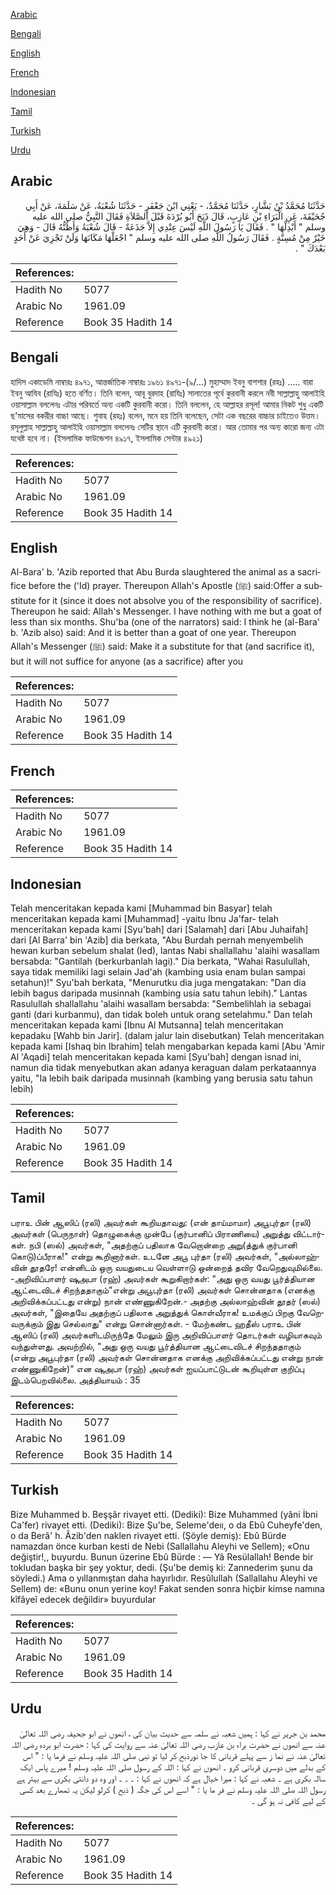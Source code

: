 [Arabic](#arabic)

[Bengali](#bengali)

[English](#english)

[French](#french)

[Indonesian](#indonesian)

[Tamil](#tamil)

[Turkish](#turkish)

[Urdu](#urdu)

## Arabic


<div dir="rtl" lang="ar" style={{fontSize:'larger',backgroundColor:'#f8f9fa',padding:20}}>
حَدَّثَنَا مُحَمَّدُ بْنُ بَشَّارٍ، حَدَّثَنَا مُحَمَّدٌ، - يَعْنِي ابْنَ جَعْفَرٍ - حَدَّثَنَا شُعْبَةُ، عَنْ سَلَمَةَ، عَنْ أَبِي جُحَيْفَةَ، عَنِ الْبَرَاءِ بْنِ عَازِبٍ، قَالَ ذَبَحَ أَبُو بُرْدَةَ قَبْلَ الصَّلاَةِ فَقَالَ النَّبِيُّ صلى الله عليه وسلم ‏"‏ أَبْدِلْهَا ‏"‏ ‏.‏ فَقَالَ يَا رَسُولَ اللَّهِ لَيْسَ عِنْدِي إِلاَّ جَذَعَةٌ - قَالَ شُعْبَةُ وَأَظُنُّهُ قَالَ - وَهِيَ خَيْرٌ مِنْ مُسِنَّةٍ ‏.‏ فَقَالَ رَسُولُ اللَّهِ صلى الله عليه وسلم ‏"‏ اجْعَلْهَا مَكَانَهَا وَلَنْ تَجْزِيَ عَنْ أَحَدٍ بَعْدَكَ ‏"‏ ‏.‏
</div>
<div style={{backgroundColor:'#f8f9fa',padding:20, marginBottom: 10}}><table> <thead> <tr> <th>References:</th> <th></th> </tr> </thead> <tbody><tr><td>Hadith No</td><td>5077</td></tr><tr><td>Arabic No</td><td>1961.09</td></tr><tr><td>Reference</td><td>Book 35 Hadith 14</td></tr></tbody></table></div>

## Bengali


<div dir="ltr" lang="bn" style={{fontSize:'larger',backgroundColor:'#f8f9fa',padding:20}}>
হাদিস একাডেমি নাম্বারঃ ৪৯৭১, আন্তর্জাতিক নাম্বারঃ ১৯৬১ ৪৯৭১-(৯/...) মুহাম্মাদ ইবনু বাশশার (রহঃ) ..... বারা ইবনু আযিব (রাযিঃ) হতে বর্ণিত। তিনি বলেন, আবূ বুরদাহ (রাযিঃ) সালাতের পূর্বে কুরবানী করলে নবী সাল্লাল্লাহু আলাইহি ওয়াসাল্লাম বললেনঃ এটার পরিবর্তে অন্য একটি কুরবানী করো। তিনি বললেন, হে আল্লাহর রসূল! আমার নিকট শুধু একটি ছ'মাসের বকরীর বাচ্চা আছে। শুবাহ (রহঃ) বলেন, মনে হয় তিনি বলেছেন, সেটা এক বছরের বাচ্চার চাইতেও উত্তম। রসূলুল্লাহ সাল্লাল্লাহু আলাইহি ওয়াসাল্লাম বললেনঃ সেটির স্থানে এটি কুরবানী করো। আর তোমার পর অন্য কারো জন্য এটা যথেষ্ট হবে না। (ইসলামিক ফাউন্ডেশন ৪৯১৭, ইসলামিক সেন্টার ৪৯২১)
</div>
<div style={{backgroundColor:'#f8f9fa',padding:20, marginBottom: 10}}><table> <thead> <tr> <th>References:</th> <th></th> </tr> </thead> <tbody><tr><td>Hadith No</td><td>5077</td></tr><tr><td>Arabic No</td><td>1961.09</td></tr><tr><td>Reference</td><td>Book 35 Hadith 14</td></tr></tbody></table></div>

## English


<div dir="ltr" lang="en" style={{fontSize:'larger',backgroundColor:'#f8f9fa',padding:20}}>
Al-Bara' b. 'Azib reported that Abu Burda slaughtered the animal as a sacrifice before the ('Id) prayer. Thereupon Allah's Apostle (ﷺ) said:Offer a substitute for it (since it does not absolve you of the responsibility of sacrifice). Thereupon he said: Allah's Messenger. I have nothing with me but a goat of less than six months. Shu'ba (one of the narrators) said: I think he (al-Bara' b. 'Azib also) said: And it is better than a goat of one year. Thereupon Allah's Messenger (ﷺ) said: Make it a substitute for that (and sacrifice it), but it will not suffice for anyone (as a sacrifice) after you
</div>
<div style={{backgroundColor:'#f8f9fa',padding:20, marginBottom: 10}}><table> <thead> <tr> <th>References:</th> <th></th> </tr> </thead> <tbody><tr><td>Hadith No</td><td>5077</td></tr><tr><td>Arabic No</td><td>1961.09</td></tr><tr><td>Reference</td><td>Book 35 Hadith 14</td></tr></tbody></table></div>

## French


<div dir="ltr" lang="fr" style={{fontSize:'larger',backgroundColor:'#f8f9fa',padding:20}}>

</div>
<div style={{backgroundColor:'#f8f9fa',padding:20, marginBottom: 10}}><table> <thead> <tr> <th>References:</th> <th></th> </tr> </thead> <tbody><tr><td>Hadith No</td><td>5077</td></tr><tr><td>Arabic No</td><td>1961.09</td></tr><tr><td>Reference</td><td>Book 35 Hadith 14</td></tr></tbody></table></div>

## Indonesian


<div dir="ltr" lang="id" style={{fontSize:'larger',backgroundColor:'#f8f9fa',padding:20}}>
Telah menceritakan kepada kami [Muhammad bin Basyar] telah menceritakan kepada kami [Muhammad] -yaitu Ibnu Ja'far- telah menceritakan kepada kami [Syu'bah] dari [Salamah] dari [Abu Juhaifah] dari [Al Barra' bin 'Azib] dia berkata, "Abu Burdah pernah menyembelih hewan kurban sebelum shalat (Ied), lantas Nabi shallallahu 'alaihi wasallam bersabda: "Gantilah (berkurbanlah lagi)." Dia berkata, "Wahai Rasulullah, saya tidak memiliki lagi selain Jad'ah (kambing usia enam bulan sampai setahun)!" Syu'bah berkata, "Menurutku dia juga mengatakan: "Dan dia lebih bagus daripada musinnah (kambing usia satu tahun lebih)." Lantas Rasulullah shallallahu 'alaihi wasallam bersabda: "Sembelihlah ia sebagai ganti (dari kurbanmu), dan tidak boleh untuk orang setelahmu." Dan telah menceritakan kepada kami [Ibnu Al Mutsanna] telah menceritakan kepadaku [Wahb bin Jarir]. (dalam jalur lain disebutkan) Telah menceritakan kepada kami [Ishaq bin Ibrahim] telah mengabarkan kepada kami [Abu 'Amir Al 'Aqadi] telah menceritakan kepada kami [Syu'bah] dengan isnad ini, namun dia tidak menyebutkan akan adanya keraguan dalam perkataannya yaitu, "Ia lebih baik daripada musinnah (kambing yang berusia satu tahun lebih)
</div>
<div style={{backgroundColor:'#f8f9fa',padding:20, marginBottom: 10}}><table> <thead> <tr> <th>References:</th> <th></th> </tr> </thead> <tbody><tr><td>Hadith No</td><td>5077</td></tr><tr><td>Arabic No</td><td>1961.09</td></tr><tr><td>Reference</td><td>Book 35 Hadith 14</td></tr></tbody></table></div>

## Tamil


<div dir="ltr" lang="ta" style={{fontSize:'larger',backgroundColor:'#f8f9fa',padding:20}}>
பராஉ பின் ஆஸிப் (ரலி) அவர்கள் கூறியதாவது: (என் தாய்மாமா) அபூபுர்தா (ரலி) அவர்கள் (பெருநாள்) தொழுகைக்கு முன்பே (குர்பானிப் பிராணியை) அறுத்து விட்டார்கள். நபி (ஸல்) அவர்கள், "அதற்குப் பதிலாக வேறொன்றை அறு(த்துக் குர்பானி கொடு)ப்பீராக!" என்று கூறினார்கள். உடனே அபூ புர்தா (ரலி) அவர்கள், "அல்லாஹ்வின் தூதரே! என்னிடம் ஒரு வயதுடைய வெள்ளாடு ஒன்றைத் தவிர வேறெதுவுமில்லை. -அறிவிப்பாளர் ஷுஅபா (ரஹ்) அவர்கள் கூறுகிறார்கள்: "அது ஒரு வயது பூர்த்தியான ஆட்டைவிடச் சிறந்ததாகும்"என்று அபூபுர்தா (ரலி) அவர்கள் சொன்னதாக (எனக்கு அறிவிக்கப்பட்டது என்று) நான் எண்ணுகிறேன்.- அதற்கு அல்லாஹ்வின் தூதர் (ஸல்) அவர்கள், "இதையே அதற்குப் பதிலாக அறுத்துக் கொள்வீராக! உமக்குப் பிறகு வேறெவருக்கும் இது செல்லாது" என்று சொன்னார்கள். - மேற்கண்ட ஹதீஸ் பராஉ பின் ஆஸிப் (ரலி) அவர்களிடமிருந்தே மேலும் இரு அறிவிப்பாளர் தொடர்கள் வழியாகவும் வந்துள்ளது. அவற்றில், "அது ஒரு வயது பூர்த்தியான ஆட்டைவிடச் சிறந்ததாகும் (என்று அபூபுர்தா (ரலி) அவர்கள் சொன்னதாக எனக்கு அறிவிக்கப்பட்டது என்று நான் எண்ணுகிறேன்)" என ஷுஅபா (ரஹ்) அவர்கள் ஐயப்பாட்டுடன் கூறியுள்ள குறிப்பு இடம்பெறவில்லை. அத்தியாயம் : 35
</div>
<div style={{backgroundColor:'#f8f9fa',padding:20, marginBottom: 10}}><table> <thead> <tr> <th>References:</th> <th></th> </tr> </thead> <tbody><tr><td>Hadith No</td><td>5077</td></tr><tr><td>Arabic No</td><td>1961.09</td></tr><tr><td>Reference</td><td>Book 35 Hadith 14</td></tr></tbody></table></div>

## Turkish


<div dir="ltr" lang="tr" style={{fontSize:'larger',backgroundColor:'#f8f9fa',padding:20}}>
Bize Muhammed b. Beşşâr rivayet etti. (Dediki): Bize Muhammed (yâni İbni Ca'fer) rivayet etti. (Dediki): Bize Şu'be, Seleme'deıı, o da Ebû Cuheyfe'den, o da Berâ' h. Âzib'den naklen rivayet etti. (Şöyle demiş): Ebû Bürde namazdan önce kurban kesti de Nebi (Sallallahu Aleyhi ve Sellem); «Onu değiştir!,, buyurdu. Bunun üzerine Ebû Bürde : — Yâ Resülallah! Bende bir tokludan başka bir şey yoktur, dedi. (Şu'be demiş ki: Zannederim şunu da söyledi.) Ama o yıllanmıştan daha hayırlıdır. Resûlullah (Sallallahu Aleyhi ve Sellem) de: «Bunu onun yerine koy! Fakat senden sonra hiçbir kimse namına kîfâyeî edecek değildir» buyurdular
</div>
<div style={{backgroundColor:'#f8f9fa',padding:20, marginBottom: 10}}><table> <thead> <tr> <th>References:</th> <th></th> </tr> </thead> <tbody><tr><td>Hadith No</td><td>5077</td></tr><tr><td>Arabic No</td><td>1961.09</td></tr><tr><td>Reference</td><td>Book 35 Hadith 14</td></tr></tbody></table></div>

## Urdu


<div dir="rtl" lang="ur" style={{fontSize:'larger',backgroundColor:'#f8f9fa',padding:20}}>
محمد بن جریر نے کہا : ہمیں شعبہ نے سلمہ سے حدیث بیان کی ، انھوں نے ابو جحیفہ رضی اللہ تعالیٰ عنہ سے انھوں نے حضرت براء بن عازب رضی اللہ تعالیٰ عنہ سے روایت کی کہا : حضرت ابو بردہ رضی اللہ تعالیٰ عنہ نے نما ز سے پہلے قربانی کا جا نورذبح کر لیا تو نبی صلی اللہ علیہ وسلم نے فرما یا : " اس کے بدلے میں دوسری قربانی کرو ۔ انھوں نے کہا : اللہ کے رسول صلی اللہ علیہ وسلم ! میرے پاس ایک سالہ بکری ہے ۔ شعبہ نے کہا : میرا خیال ہے کہ انھوں نے کہا : ۔ ۔ ۔ اور وہ دو دانتی بکری سے بہتر ہے رسول اللہ صلی اللہ علیہ وسلم نے فر ما یا : " اسے اس کی جگہ ( ذبح ) کرلو لیکن یہ تمھارے بعد کسی کے لیے کافی نہ ہو گی ۔
</div>
<div style={{backgroundColor:'#f8f9fa',padding:20, marginBottom: 10}}><table> <thead> <tr> <th>References:</th> <th></th> </tr> </thead> <tbody><tr><td>Hadith No</td><td>5077</td></tr><tr><td>Arabic No</td><td>1961.09</td></tr><tr><td>Reference</td><td>Book 35 Hadith 14</td></tr></tbody></table></div>